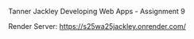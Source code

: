 Tanner Jackley 
Developing Web Apps - Assignment 9

Render Server: https://s25wa25jackley.onrender.com/ 